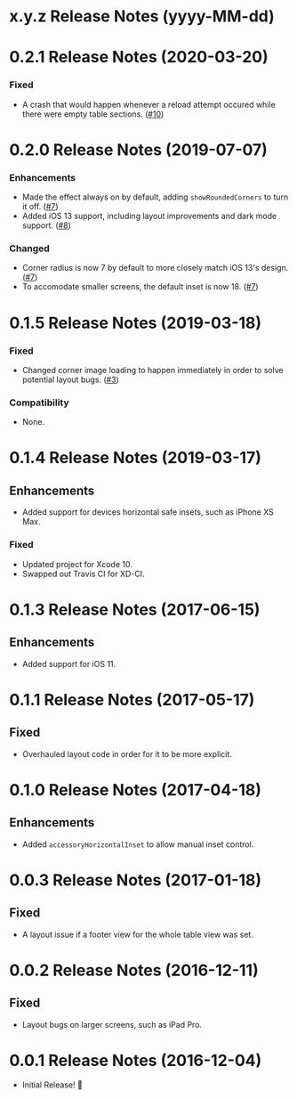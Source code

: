 x.y.z Release Notes (yyyy-MM-dd)
=============================================================

0.2.1 Release Notes (2020-03-20)
=============================================================

### Fixed

* A crash that would happen whenever a reload attempt occured while there were empty table sections. ([#10](https://github.com/TimOliver/TORoundedTableView/pull/10))

0.2.0 Release Notes (2019-07-07)
=============================================================

### Enhancements

* Made the effect always on by default, adding `showRoundedCorners` to turn it off. ([#7](https://github.com/TimOliver/TORoundedTableView/pull/7))
* Added iOS 13 support, including layout improvements and dark mode support. ([#8](https://github.com/TimOliver/TORoundedTableView/pull/8))

### Changed

* Corner radius is now 7 by default to more closely match iOS 13's design. ([#7](https://github.com/TimOliver/TORoundedTableView/pull/7))
* To accomodate smaller screens, the default inset is now 18. ([#7](https://github.com/TimOliver/TORoundedTableView/pull/7))

0.1.5 Release Notes (2019-03-18)
=============================================================

### Fixed
* Changed corner image loading to happen immediately in order to solve potential layout bugs. ([#3](https://github.com/TimOliver/TORoundedTableView/issues/3))

### Compatibility
* None.

0.1.4 Release Notes (2019-03-17)
=============================================================

## Enhancements
* Added support for devices horizontal safe insets, such as iPhone XS Max.

### Fixed
* Updated project for Xcode 10.
* Swapped out Travis CI for XD-CI.

0.1.3 Release Notes (2017-06-15)
=============================================================

## Enhancements
* Added support for iOS 11.

0.1.1 Release Notes (2017-05-17)
=============================================================

## Fixed
* Overhauled layout code in order for it to be more explicit.

0.1.0 Release Notes (2017-04-18)
=============================================================

## Enhancements
* Added `accessoryHorizontalInset` to allow manual inset control.

0.0.3 Release Notes (2017-01-18)
=============================================================

## Fixed
* A layout issue if a footer view for the whole table view was set.

0.0.2 Release Notes (2016-12-11)
=============================================================

## Fixed
* Layout bugs on larger screens, such as iPad Pro.

0.0.1 Release Notes (2016-12-04)
=============================================================

* Initial Release! 🎉
